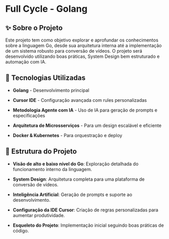 
# Full Cycle - Golang

## ✨ Sobre o Projeto

Este projeto tem como objetivo explorar e aprofundar os conhecimentos sobre a linguagem Go, desde sua arquitetura interna até a implementação de um sistema robusto para conversão de vídeos. O projeto será desenvolvido utilizando boas práticas, System Design bem estruturado e automação com IA.

## 🔄 Tecnologias Utilizadas

-   **Golang** - Desenvolvimento principal
    
-   **Cursor IDE** - Configuração avançada com rules personalizadas
    
-   **Metodologia Agente com IA** - Uso de IA para geração de prompts e especificações
    
-   **Arquitetura de Microsserviços** - Para um design escalável e eficiente
    
-   **Docker & Kubernetes** - Para orquestração e deploy
    

## 📝 Estrutura do Projeto

-   **Visão de alto e baixo nível do Go**: Exploração detalhada do funcionamento interno da linguagem.
    
-   **System Design**: Arquitetura completa para uma plataforma de conversão de vídeos.
    
-   **Inteligência Artificial**: Geração de prompts e suporte ao desenvolvimento.
    
-   **Configuração da IDE Cursor**: Criação de regras personalizadas para aumentar produtividade.
    
-   **Esqueleto do Projeto**: Implementação inicial seguindo boas práticas de código.
